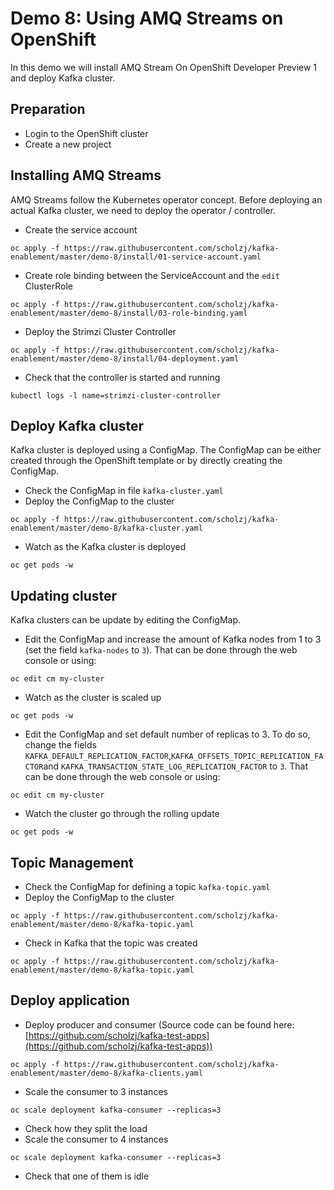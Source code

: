 # Demo 8: Using AMQ Streams on OpenShift

In this demo we will install AMQ Stream On OpenShift Developer Preview 1 and deploy Kafka cluster.

## Preparation

* Login to the OpenShift cluster
* Create a new project

## Installing AMQ Streams

AMQ Streams follow the Kubernetes operator concept. Before deploying an actual Kafka cluster, we need to deploy the operator / controller.

* Create the service account

```
oc apply -f https://raw.githubusercontent.com/scholzj/kafka-enablement/master/demo-8/install/01-service-account.yaml
```

* Create role binding between the ServiceAccount and the `edit` ClusterRole

```
oc apply -f https://raw.githubusercontent.com/scholzj/kafka-enablement/master/demo-8/install/03-role-binding.yaml
```

* Deploy the Strimzi Cluster Controller

```
oc apply -f https://raw.githubusercontent.com/scholzj/kafka-enablement/master/demo-8/install/04-deployment.yaml
```

* Check that the controller is started and running

```
kubectl logs -l name=strimzi-cluster-controller
```

## Deploy Kafka cluster

Kafka cluster is deployed using a ConfigMap. The ConfigMap can be either created through the OpenShift template or by directly creating the ConfigMap.

* Check the ConfigMap in file `kafka-cluster.yaml`
* Deploy the ConfigMap to the cluster

```
oc apply -f https://raw.githubusercontent.com/scholzj/kafka-enablement/master/demo-8/kafka-cluster.yaml
```

* Watch as the Kafka cluster is deployed

```
oc get pods -w
```

## Updating cluster

Kafka clusters can be update by editing the ConfigMap.

* Edit the ConfigMap and increase the amount of Kafka nodes from 1 to 3 (set the field `kafka-nodes` to `3`). That can be done through the web console or using:

```
oc edit cm my-cluster
```

* Watch as the cluster is scaled up

```
oc get pods -w
```

* Edit the ConfigMap and set default number of replicas to 3. To do so, change the fields `KAFKA_DEFAULT_REPLICATION_FACTOR`,`KAFKA_OFFSETS_TOPIC_REPLICATION_FACTOR`and `KAFKA_TRANSACTION_STATE_LOG_REPLICATION_FACTOR` to `3`. That can be done through the web console or using:

```
oc edit cm my-cluster
```

* Watch the cluster go through the rolling update

```
oc get pods -w
```

## Topic Management

* Check the ConfigMap for defining a topic `kafka-topic.yaml`
* Deploy the ConfigMap to the cluster

```
oc apply -f https://raw.githubusercontent.com/scholzj/kafka-enablement/master/demo-8/kafka-topic.yaml
```

* Check in Kafka that the topic was created

```
oc apply -f https://raw.githubusercontent.com/scholzj/kafka-enablement/master/demo-8/kafka-topic.yaml
```

## Deploy application

* Deploy producer and consumer (Source code can be found here: [https://github.com/scholzj/kafka-test-apps](https://github.com/scholzj/kafka-test-apps))

```
oc apply -f https://raw.githubusercontent.com/scholzj/kafka-enablement/master/demo-8/kafka-clients.yaml
```

* Scale the consumer to 3 instances

```
oc scale deployment kafka-consumer --replicas=3
```

* Check how they split the load
* Scale the consumer to 4 instances

```
oc scale deployment kafka-consumer --replicas=3
```

* Check that one of them is idle